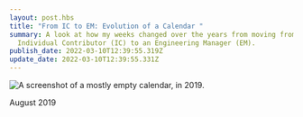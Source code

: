 ```yaml
---
layout: post.hbs
title: "From IC to EM: Evolution of a Calendar "
summary: A look at how my weeks changed over the years from moving from an
  Individual Contributor (IC) to an Engineering Manager (EM).
publish_date: 2022-03-10T12:39:55.319Z
update_date: 2022-03-10T12:39:55.331Z
---
```

![A screenshot of a mostly empty calendar, in 2019.](/static/images/august_2019.png "Calendar in August 2019")

<p class="u-ImageDescription">August 2019</p>